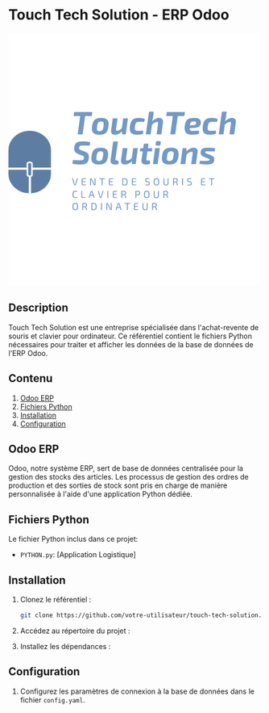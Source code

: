 # Touch Tech Solution - ERP Odoo

![Logo Touch Tech Solution](images/Logo_TouchTech_Solutions.png)

## Description

Touch Tech Solution est une entreprise spécialisée dans l'achat-revente de souris et clavier pour ordinateur. Ce référentiel contient le fichiers Python nécessaires pour traiter et afficher les données de la base de données de l'ERP Odoo.

## Contenu

1. [Odoo ERP](#odoo-erp)
2. [Fichiers Python](#fichiers-python)
3. [Installation](#installation)
4. [Configuration](#configuration)


## Odoo ERP

Odoo, notre système ERP, sert de base de données centralisée pour la gestion des stocks des articles. Les processus de gestion des ordres de production et des sorties de stock sont pris en charge de manière personnalisée à l'aide d'une application Python dédiée.

## Fichiers Python

Le fichier Python inclus dans ce projet:
- `PYTHON.py`: [Application Logistique]


## Installation

1. Clonez le référentiel :
    ```bash
    git clone https://github.com/votre-utilisateur/touch-tech-solution.git
    ```

2. Accédez au répertoire du projet :


3. Installez les dépendances :


## Configuration

1. Configurez les paramètres de connexion à la base de données dans le fichier `config.yaml`.


